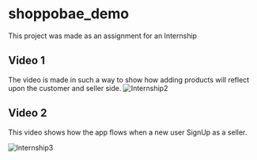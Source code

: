 # shoppobae_demo

This project was made as an assignment for an Internship

## Video 1
The video is made in such a way to show how adding products will reflect upon the customer and seller side. 
![Internship2](https://user-images.githubusercontent.com/67036708/172565766-71a5774e-9478-4797-a528-b1a6cbc3c332.gif)

## Video 2
This video shows how the app flows when a new user SignUp as a seller.

![Internship3](https://user-images.githubusercontent.com/67036708/172567393-4f760556-bb9f-4e4a-bd2a-e57bf2c3f0e5.gif)

